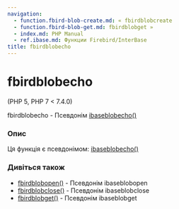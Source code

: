 ```yaml
---
navigation:
  - function.fbird-blob-create.md: « fbirdblobcreate
  - function.fbird-blob-get.md: fbirdblobget »
  - index.md: PHP Manual
  - ref.ibase.md: Функции Firebird/InterBase
title: fbirdblobecho
---
```

# fbirdblobecho

(PHP 5, PHP 7 < 7.4.0)

fbirdblobecho - Псевдонім [ibaseblobecho()](function.ibase-blob-echo.md)

### Опис

Ця функція є псевдонімом: [ibaseblobecho()](function.ibase-blob-echo.md)

### Дивіться також

-   [fbirdblobopen()](function.fbird-blob-open.md) - Псевдонім ibaseblobopen
-   [fbirdblobclose()](function.fbird-blob-close.md) - Псевдонім ibaseblobclose
-   [fbirdblobget()](function.fbird-blob-get.md) - Псевдонім ibaseblobget
